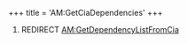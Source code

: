 +++
title = 'AM:GetCiaDependencies'
+++

1.  REDIRECT
    [AM:GetDependencyListFromCia](AM:GetDependencyListFromCia "wikilink")